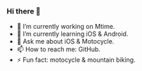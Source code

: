 ### Hi there 👋

- 🔭 I’m currently working on Mtime.
- 🌱 I’m currently learning iOS & Android.
- 💬 Ask me about iOS & Motocycle.
- 📫 How to reach me: GitHub.
- ⚡ Fun fact: motocycle & mountain biking.
